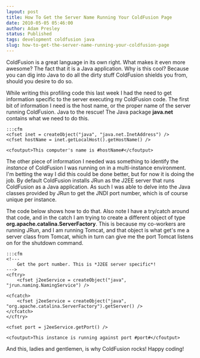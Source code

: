 ```yaml
---
layout: post
title: How To Get the Server Name Running Your ColdFusion Page
date: 2010-05-05 05:46:00
author: Adam Presley
status: Published
tags: development coldfusion java
slug: how-to-get-the-server-name-running-your-coldfusion-page
---
```


ColdFusion is a great language in its own right. What makes it even more
awesome? The fact that it is a Java application. Why is this cool?
Because you can dig into Java to do all the dirty stuff ColdFusion
shields you from, should you desire to do so.  
  
While writing this profiling code this last week I had the need to get
information specific to the server executing my ColdFusion code. The
first bit of information I need is the host name, or the proper name of
the server running ColdFusion. Java to the rescue! The Java package
**java.net** contains what we need to do this.  

    :::cfm
    <cfset inet = createObject("java", "java.net.InetAddress") />
    <cfset hostName = inet.getLocalHost().getHostName() />

    <cfoutput>This computer's name is #hostName#</cfoutput>
  
The other piece of information I needed was something to identify the
*instance* of ColdFusion I was running on in a multi-instance
environment. I'm betting the way I did this could be done better, but
for now it is doing the job. By default ColdFusion installs JRun as the
J2EE server that runs ColdFusion as a Java application. As such I was
able to delve into the Java classes provided by JRun to get the JNDI
port number, which is of course unique per instance.  
  
The code below shows how to do that. Also note I have a try/catch around
that code, and in the catch I am trying to create a different object of
type **org.apache.catalina.ServerFactory**. This is because my
co-workers are running JRun, and I am running Tomcat, and that object is
what get's me a server class from Tomcat, which in turn can give me the
port Tomcat listens on for the shutdown command.  

    :::cfm
    <!---
        Get the port number. This is *J2EE server specific*!
    --->
    <cftry>
        <cfset j2eeService = createObject("java", "jrun.naming.NamingService") />

    <cfcatch>
        <cfset j2eeService = createObject("java", "org.apache.catalina.ServerFactory").getServer() />
    </cfcatch>
    </cftry>

    <cfset port = j2eeService.getPort() />

    <cfoutput>This instance is running against port #port#</cfoutput>

And this, ladies and gentlemen, is why ColdFusion rocks! Happy coding!
